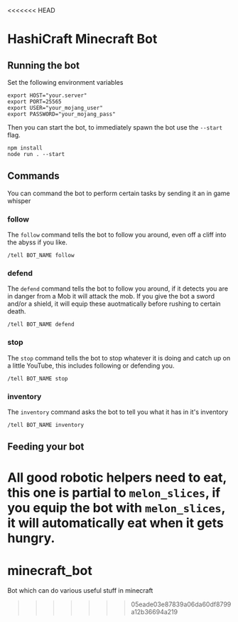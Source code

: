 <<<<<<< HEAD
# HashiCraft Minecraft Bot

## Running the bot

Set the following environment variables

```shell
export HOST="your.server"
export PORT=25565
export USER="your_mojang_user"
export PASSWORD="your_mojang_pass"
```

Then you can start the bot, to immediately spawn the bot use the `--start` flag.

```shell
npm install
node run . --start
```

## Commands

You can command the bot to perform certain tasks by sending it an in game whisper

### follow

The `follow` command tells the bot to follow you around, even off a cliff into the abyss if you like.

```
/tell BOT_NAME follow
```

### defend

The `defend` command tells the bot to follow you around, if it detects you are in danger from a Mob it will attack the mob.
If you give the bot a sword and/or a shield, it will equip these auotmatically before rushing to certain death.

```
/tell BOT_NAME defend
```

### stop

The `stop` command tells the bot to stop whatever it is doing and catch up on a little YouTube, this includes following or
defending you.

```
/tell BOT_NAME stop
```

### inventory

The `inventory` command asks the bot to tell you what it has in it's inventory 

```
/tell BOT_NAME inventory
```

## Feeding your bot

All good robotic helpers need to eat, this one is partial to `melon_slices`, if you equip the bot with `melon_slices`, it will automatically
eat when it gets hungry.
=======
# minecraft_bot
Bot which can do various useful stuff in minecraft
>>>>>>> 05eade03e87839a06da60df8799a12b36694a219
